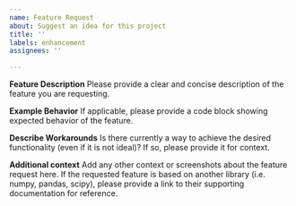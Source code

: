 ```yaml
---
name: Feature Request
about: Suggest an idea for this project
title: ''
labels: enhancement
assignees: ''

---
```


**Feature Description**
Please provide a clear and concise description of the feature you are requesting.

**Example Behavior**
If applicable, please provide a code block showing expected behavior of the feature.

**Describe Workarounds**
Is there currently a way to achieve the desired functionality (even if it is not ideal)? If so, please provide it for context.

**Additional context**
Add any other context or screenshots about the feature request here. If the requested feature is based on another library (i.e. numpy, pandas, scipy), please provide a link to their supporting documentation for reference.

